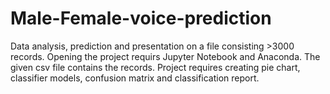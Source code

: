 # Male-Female-voice-prediction
Data analysis, prediction and presentation on a file consisting >3000 records.
Opening the project requirs Jupyter Notebook and Anaconda.
The given csv file contains the records.
Project requires creating pie chart, classifier models, confusion matrix and classification report.
